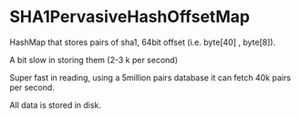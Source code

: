 SHA1PervasiveHashOffsetMap
==========================


HashMap that stores pairs of sha1, 64bit offset (i.e. byte[40] , byte[8]).

A bit slow in storing them (2-3 k per second)

Super fast in reading, using a 5million pairs database it can fetch 40k pairs per second.

All data is stored in disk.
